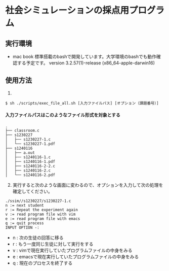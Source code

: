 # 社会シミュレーションの採点用プログラム
## 実行環境 
* mac book 標準搭載のbashで開発しています。大学環境のbashでも動作確認する予定です。
version 3.2.57(1)-release (x86_64-apple-darwin16)

## 使用方法
1.
```
$ sh ./scripts/exec_file_all.sh [入力ファイルパス] [オプション（課題番号）]
```
#### 入力ファイルパスはこのようなファイル形式を対象とする
```
.
├── classroom.c
├── s1230227
│   ├── s1230227-1.c
│   └── s1230227-1.pdf
├── s1240116
│   ├── a.out
│   ├── s1240116-1.c
│   ├── s1240116-1.pdf
│   ├── s1240116-2-2.c
│   ├── s1240116-2.c
│   └── s1240116-2.pdf
```

2. 実行すると次のような画面に変わるので、オプションを入力して次の処理を確定してください。
```
./ssim//s1230227/s1230227-1.c
n := next student
r := Repeat the experiment again
v := read program file with vim
e := read program file with emacs
q := quit process
INPUT OPTION -:
```

* n : 次の生徒の回答に移る
* r : もう一度同じ生徒に対して実行をする
* v : vimで現在実行していたプログラムファイルの中身をみる
* e : emacsで現在実行していたプログラムファイルの中身をみる
* q : 現在のプロセスを終了する
